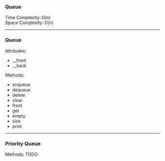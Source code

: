 ### Queue

Time Complexity: O(n)\
Space Complexity: O(n)

---

### Queue

Attributes:

- \_\_front
- \_\_back

Methods:

- enqueue
- dequeue
- delete
- clear
- front
- get
- empty
- size
- print

---

### Priority Queue

Methods:
TODO
